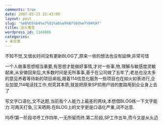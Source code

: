 ```yaml
---
comments: true
date: 2007-03-23 22:43:00
layout: post
slug: '%e6%b5%b4%e7%81%ab%e9%87%8d%e7%94%9f'
title: 浴火重生
wordpress_id: 1144006
categories:
- 未分类
---
```


不知不觉,又很长时间没有更新BLOG了,原来一些的想法也没有延伸,非常可惜




一个人做事思想相当重要,有思想才能做好事情,才对一些事,物,理解与敏感度灵敏起来,从安徽回来后,大多数时间是无所事事,基于在公司做了五年了,老总也没太多的意见养着等待新的项目来临,跟着114信息化服务一些项目也在如火如荼进行,企业加盟,114电话找工作,但究其本质,就是把原来SP扣用户钱的套路用到企业身上去了




写文字口语化,文不达题,当前我个人能力上最差的两块,本想借BLOG练一下文字能力.可两天打鱼,三天晒网.在BLOG上的文字更是口语化严重,词不达意.




呜呼!第一阶段寻呼工作四年,一无所留而终.第二阶段,SP工作五年,而今又是从头迈
